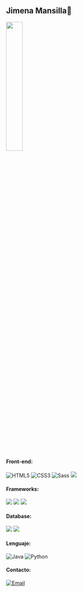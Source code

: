 ## Jimena Mansilla🍂
<img width="30%" src="https://github.com/Jimena38/jimena38/assets/113069344/856f5007-6bbc-4ae9-9b47-7c9556af425d" />

#### Front-end:
![HTML5](https://img.shields.io/badge/-HTML5-%23E44D27?style=flat-square&logo=html5&logoColor=ffffff)
![CSS3](https://img.shields.io/badge/-CSS3-%231572B6?style=flat-square&logo=css3)
![Sass](https://img.shields.io/badge/-Sass-%23CC6699?style=flat-square&logo=sass&logoColor=ffffff)
<img src="https://img.shields.io/badge/-JavaScript-eed718?style=flat&logo=javascript&logoColor=ffffff">


#### Frameworks:
<img src="https://img.shields.io/badge/-Node.js-3C873A?style=flat&logo=Node.js&logoColor=white"> <img src="https://img.shields.io/badge/-Bootstrap-563D7C?style=flat&logo=bootstrap&logoColor=white"> <img src="https://img.shields.io/badge/-django-black?style=flat&logo=django">

#### Database:
<img src="https://img.shields.io/badge/-MySQL-F29111?style=flat&logo=mysql&logoColor=FFFFFF"> <img src="https://img.shields.io/badge/-MongoDB-4DB33D?style=flat&logo=mongodb&logoColor=FFFFFF">

#### Lenguaje:
![Java](https://img.shields.io/badge/Java-orange?style=flat&logo=java&logoColor=white&link=https://github.com/pranjaljain0)
![Python](http://img.shields.io/badge/-Python-3776AB?style=flat-square&logo=python&logoColor=ffff4a)

#### Contacto:
[![Email](https://img.shields.io/badge/-Email-c14438?style=flat&logo=Gmail&logoColor=white&link=mailto:mail@brennanbrown.ca)](mailto:mansillajime6@gmail.com)
